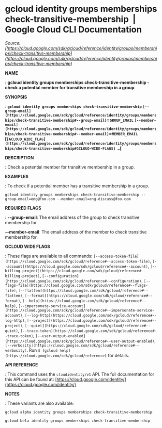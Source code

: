 # gcloud identity groups memberships check-transitive-membership  |  Google Cloud CLI Documentation

*Source: [https://cloud.google.com/sdk/gcloud/reference/identity/groups/memberships/check-transitive-membership](https://cloud.google.com/sdk/gcloud/reference/identity/groups/memberships/check-transitive-membership)*

**NAME**

: **gcloud identity groups memberships check-transitive-membership - check a potential member for transitive membership in a group**

**SYNOPSIS**

: **`gcloud identity groups memberships check-transitive-membership` `[--group-email](https://cloud.google.com/sdk/gcloud/reference/identity/groups/memberships/check-transitive-membership#--group-email)`=`GROUP_EMAIL` `[--member-email](https://cloud.google.com/sdk/gcloud/reference/identity/groups/memberships/check-transitive-membership#--member-email)`=`MEMBER_EMAIL` [`[GCLOUD_WIDE_FLAG](https://cloud.google.com/sdk/gcloud/reference/identity/groups/memberships/check-transitive-membership#GCLOUD-WIDE-FLAGS) …`]**

**DESCRIPTION**

: Check a potential member for transitive membership in a group.

**EXAMPLES**

: To check if a potential member has a transitive membership in a group.

```
gcloud identity groups memberships check-transitive-membership --group-email=eng@foo.com --member-email=eng-discuss@foo.com
```

**REQUIRED FLAGS**

: **--group-email**:
The email address of the group to check transitive membership for.

**--member-email**:
The email address of the member to check transitive membership for.

**GCLOUD WIDE FLAGS**

: These flags are available to all commands: `[--access-token-file](https://cloud.google.com/sdk/gcloud/reference#--access-token-file)`,
`[--account](https://cloud.google.com/sdk/gcloud/reference#--account)`, `[--billing-project](https://cloud.google.com/sdk/gcloud/reference#--billing-project)`,
`[--configuration](https://cloud.google.com/sdk/gcloud/reference#--configuration)`,
`[--flags-file](https://cloud.google.com/sdk/gcloud/reference#--flags-file)`,
`[--flatten](https://cloud.google.com/sdk/gcloud/reference#--flatten)`, `[--format](https://cloud.google.com/sdk/gcloud/reference#--format)`, `[--help](https://cloud.google.com/sdk/gcloud/reference#--help)`, `[--impersonate-service-account](https://cloud.google.com/sdk/gcloud/reference#--impersonate-service-account)`,
`[--log-http](https://cloud.google.com/sdk/gcloud/reference#--log-http)`,
`[--project](https://cloud.google.com/sdk/gcloud/reference#--project)`, `[--quiet](https://cloud.google.com/sdk/gcloud/reference#--quiet)`, `[--trace-token](https://cloud.google.com/sdk/gcloud/reference#--trace-token)`, `[--user-output-enabled](https://cloud.google.com/sdk/gcloud/reference#--user-output-enabled)`,
`[--verbosity](https://cloud.google.com/sdk/gcloud/reference#--verbosity)`.
Run `$ [gcloud help](https://cloud.google.com/sdk/gcloud/reference)` for details.

**API REFERENCE**

: This command uses the `cloudidentity/v1` API. The full documentation
for this API can be found at: [https://cloud.google.com/identity/](https://cloud.google.com/identity/)

**NOTES**

: These variants are also available:

```
gcloud alpha identity groups memberships check-transitive-membership
```

```
gcloud beta identity groups memberships check-transitive-membership
```